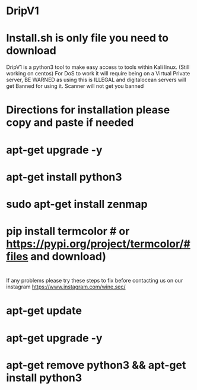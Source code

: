 # DripV1
#
#
# Install.sh is only file you need to download
DripV1 is a python3 tool to make easy access to tools within Kali linux. (Still working on centos)
For DoS to work it will require being on a Virtual Private server, BE WARNED as using this is ILLEGAL and digitalocean servers will get 
Banned for using it.
Scanner will not get you banned
#
# Directions for installation please copy and paste if needed
# apt-get upgrade -y
# apt-get install python3
# sudo apt-get install zenmap 
# pip install termcolor   # or https://pypi.org/project/termcolor/#files and download)
#
If any problems please try these steps to fix before contacting us on our instagram 
https://www.instagram.com/wine.sec/
# apt-get update 
# apt-get upgrade -y
# apt-get remove python3 && apt-get install python3

